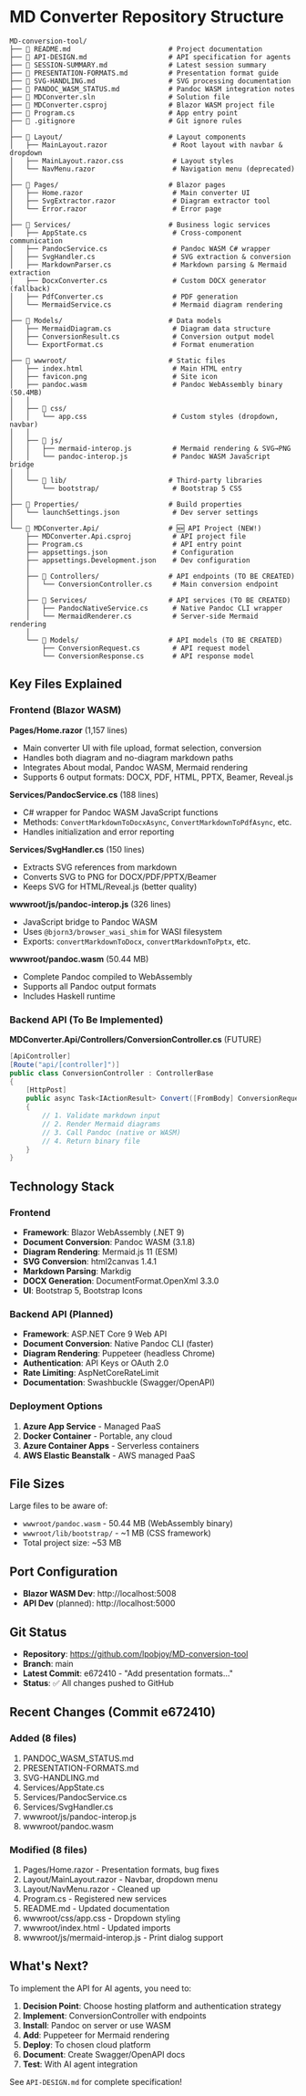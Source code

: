 # MD Converter Repository Structure

```
MD-conversion-tool/
├── 📄 README.md                        # Project documentation
├── 📄 API-DESIGN.md                    # API specification for agents
├── 📄 SESSION-SUMMARY.md               # Latest session summary
├── 📄 PRESENTATION-FORMATS.md          # Presentation format guide
├── 📄 SVG-HANDLING.md                  # SVG processing documentation
├── 📄 PANDOC_WASM_STATUS.md            # Pandoc WASM integration notes
├── 📄 MDConverter.sln                  # Solution file
├── 📄 MDConverter.csproj               # Blazor WASM project file
├── 📄 Program.cs                       # App entry point
├── 📄 .gitignore                       # Git ignore rules
│
├── 📁 Layout/                          # Layout components
│   ├── MainLayout.razor                # Root layout with navbar & dropdown
│   ├── MainLayout.razor.css            # Layout styles
│   └── NavMenu.razor                   # Navigation menu (deprecated)
│
├── 📁 Pages/                           # Blazor pages
│   ├── Home.razor                      # Main converter UI
│   ├── SvgExtractor.razor              # Diagram extractor tool
│   └── Error.razor                     # Error page
│
├── 📁 Services/                        # Business logic services
│   ├── AppState.cs                     # Cross-component communication
│   ├── PandocService.cs                # Pandoc WASM C# wrapper
│   ├── SvgHandler.cs                   # SVG extraction & conversion
│   ├── MarkdownParser.cs               # Markdown parsing & Mermaid extraction
│   ├── DocxConverter.cs                # Custom DOCX generator (fallback)
│   ├── PdfConverter.cs                 # PDF generation
│   └── MermaidService.cs               # Mermaid diagram rendering
│
├── 📁 Models/                          # Data models
│   ├── MermaidDiagram.cs               # Diagram data structure
│   ├── ConversionResult.cs             # Conversion output model
│   └── ExportFormat.cs                 # Format enumeration
│
├── 📁 wwwroot/                         # Static files
│   ├── index.html                      # Main HTML entry
│   ├── favicon.png                     # Site icon
│   ├── pandoc.wasm                     # Pandoc WebAssembly binary (50.4MB)
│   │
│   ├── 📁 css/
│   │   └── app.css                     # Custom styles (dropdown, navbar)
│   │
│   ├── 📁 js/
│   │   ├── mermaid-interop.js          # Mermaid rendering & SVG→PNG
│   │   └── pandoc-interop.js           # Pandoc WASM JavaScript bridge
│   │
│   └── 📁 lib/                         # Third-party libraries
│       └── bootstrap/                  # Bootstrap 5 CSS
│
├── 📁 Properties/                      # Build properties
│   └── launchSettings.json             # Dev server settings
│
└── 📁 MDConverter.Api/                 # 🆕 API Project (NEW!)
    ├── MDConverter.Api.csproj          # API project file
    ├── Program.cs                      # API entry point
    ├── appsettings.json                # Configuration
    ├── appsettings.Development.json    # Dev configuration
    │
    ├── 📁 Controllers/                 # API endpoints (TO BE CREATED)
    │   └── ConversionController.cs     # Main conversion endpoint
    │
    ├── 📁 Services/                    # API services (TO BE CREATED)
    │   ├── PandocNativeService.cs      # Native Pandoc CLI wrapper
    │   └── MermaidRenderer.cs          # Server-side Mermaid rendering
    │
    └── 📁 Models/                      # API models (TO BE CREATED)
        ├── ConversionRequest.cs        # API request model
        └── ConversionResponse.cs       # API response model
```

## Key Files Explained

### Frontend (Blazor WASM)

**Pages/Home.razor** (1,157 lines)
- Main converter UI with file upload, format selection, conversion
- Handles both diagram and no-diagram markdown paths
- Integrates About modal, Pandoc WASM, Mermaid rendering
- Supports 6 output formats: DOCX, PDF, HTML, PPTX, Beamer, Reveal.js

**Services/PandocService.cs** (188 lines)
- C# wrapper for Pandoc WASM JavaScript functions
- Methods: `ConvertMarkdownToDocxAsync`, `ConvertMarkdownToPdfAsync`, etc.
- Handles initialization and error reporting

**Services/SvgHandler.cs** (150 lines)
- Extracts SVG references from markdown
- Converts SVG to PNG for DOCX/PDF/PPTX/Beamer
- Keeps SVG for HTML/Reveal.js (better quality)

**wwwroot/js/pandoc-interop.js** (326 lines)
- JavaScript bridge to Pandoc WASM
- Uses `@bjorn3/browser_wasi_shim` for WASI filesystem
- Exports: `convertMarkdownToDocx`, `convertMarkdownToPptx`, etc.

**wwwroot/pandoc.wasm** (50.44 MB)
- Complete Pandoc compiled to WebAssembly
- Supports all Pandoc output formats
- Includes Haskell runtime

### Backend API (To Be Implemented)

**MDConverter.Api/Controllers/ConversionController.cs** (FUTURE)
```csharp
[ApiController]
[Route("api/[controller]")]
public class ConversionController : ControllerBase
{
    [HttpPost]
    public async Task<IActionResult> Convert([FromBody] ConversionRequest request)
    {
        // 1. Validate markdown input
        // 2. Render Mermaid diagrams
        // 3. Call Pandoc (native or WASM)
        // 4. Return binary file
    }
}
```

## Technology Stack

### Frontend
- **Framework**: Blazor WebAssembly (.NET 9)
- **Document Conversion**: Pandoc WASM (3.1.8)
- **Diagram Rendering**: Mermaid.js 11 (ESM)
- **SVG Conversion**: html2canvas 1.4.1
- **Markdown Parsing**: Markdig
- **DOCX Generation**: DocumentFormat.OpenXml 3.3.0
- **UI**: Bootstrap 5, Bootstrap Icons

### Backend API (Planned)
- **Framework**: ASP.NET Core 9 Web API
- **Document Conversion**: Native Pandoc CLI (faster)
- **Diagram Rendering**: Puppeteer (headless Chrome)
- **Authentication**: API Keys or OAuth 2.0
- **Rate Limiting**: AspNetCoreRateLimit
- **Documentation**: Swashbuckle (Swagger/OpenAPI)

### Deployment Options
1. **Azure App Service** - Managed PaaS
2. **Docker Container** - Portable, any cloud
3. **Azure Container Apps** - Serverless containers
4. **AWS Elastic Beanstalk** - AWS managed PaaS

## File Sizes

Large files to be aware of:
- `wwwroot/pandoc.wasm` - 50.44 MB (WebAssembly binary)
- `wwwroot/lib/bootstrap/` - ~1 MB (CSS framework)
- Total project size: ~53 MB

## Port Configuration

- **Blazor WASM Dev**: http://localhost:5008
- **API Dev** (planned): http://localhost:5000

## Git Status

- **Repository**: https://github.com/lpobjoy/MD-conversion-tool
- **Branch**: main
- **Latest Commit**: e672410 - "Add presentation formats..."
- **Status**: ✅ All changes pushed to GitHub

## Recent Changes (Commit e672410)

### Added (8 files)
1. PANDOC_WASM_STATUS.md
2. PRESENTATION-FORMATS.md
3. SVG-HANDLING.md
4. Services/AppState.cs
5. Services/PandocService.cs
6. Services/SvgHandler.cs
7. wwwroot/js/pandoc-interop.js
8. wwwroot/pandoc.wasm

### Modified (8 files)
1. Pages/Home.razor - Presentation formats, bug fixes
2. Layout/MainLayout.razor - Navbar, dropdown menu
3. Layout/NavMenu.razor - Cleaned up
4. Program.cs - Registered new services
5. README.md - Updated documentation
6. wwwroot/css/app.css - Dropdown styling
7. wwwroot/index.html - Updated imports
8. wwwroot/js/mermaid-interop.js - Print dialog support

## What's Next?

To implement the API for AI agents, you need to:

1. **Decision Point**: Choose hosting platform and authentication strategy
2. **Implement**: ConversionController with endpoints
3. **Install**: Pandoc on server or use WASM
4. **Add**: Puppeteer for Mermaid rendering
5. **Deploy**: To chosen cloud platform
6. **Document**: Create Swagger/OpenAPI docs
7. **Test**: With AI agent integration

See `API-DESIGN.md` for complete specification!
